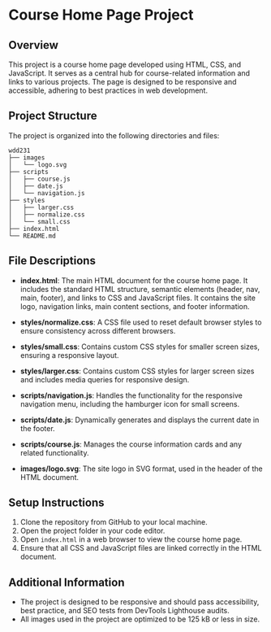 # Course Home Page Project

## Overview
This project is a course home page developed using HTML, CSS, and JavaScript. It serves as a central hub for course-related information and links to various projects. The page is designed to be responsive and accessible, adhering to best practices in web development.

## Project Structure
The project is organized into the following directories and files:

```
wdd231
├── images
│   └── logo.svg
├── scripts
│   ├── course.js
│   ├── date.js
│   └── navigation.js
├── styles
│   ├── larger.css
│   ├── normalize.css
│   └── small.css
├── index.html
└── README.md
```

## File Descriptions

- **index.html**: The main HTML document for the course home page. It includes the standard HTML structure, semantic elements (header, nav, main, footer), and links to CSS and JavaScript files. It contains the site logo, navigation links, main content sections, and footer information.

- **styles/normalize.css**: A CSS file used to reset default browser styles to ensure consistency across different browsers.

- **styles/small.css**: Contains custom CSS styles for smaller screen sizes, ensuring a responsive layout.

- **styles/larger.css**: Contains custom CSS styles for larger screen sizes and includes media queries for responsive design.

- **scripts/navigation.js**: Handles the functionality for the responsive navigation menu, including the hamburger icon for small screens.

- **scripts/date.js**: Dynamically generates and displays the current date in the footer.

- **scripts/course.js**: Manages the course information cards and any related functionality.

- **images/logo.svg**: The site logo in SVG format, used in the header of the HTML document.

## Setup Instructions
1. Clone the repository from GitHub to your local machine.
2. Open the project folder in your code editor.
3. Open `index.html` in a web browser to view the course home page.
4. Ensure that all CSS and JavaScript files are linked correctly in the HTML document.

## Additional Information
- The project is designed to be responsive and should pass accessibility, best practice, and SEO tests from DevTools Lighthouse audits.
- All images used in the project are optimized to be 125 kB or less in size.